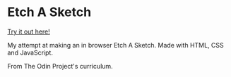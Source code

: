 # Etch A Sketch

[Try it out here!](https://ptrcktylr.github.io/etch-a-sketch/)

My attempt at making an in browser Etch A Sketch. Made with HTML, CSS and JavaScript.

From The Odin Project's curriculum.

